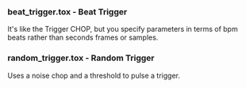 [//]: # (For development of this README.md, use http://markdownlivepreview.com/)

### beat_trigger.tox - Beat Trigger
It's like the Trigger CHOP, but you specify parameters in terms of bpm beats rather than seconds frames or samples.

### random_trigger.tox - Random Trigger
Uses a noise chop and a threshold to pulse a trigger.